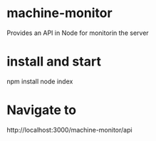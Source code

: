 # machine-monitor
Provides an API in Node for monitorin the server

# install and start
npm install
node index

# Navigate to
http://localhost:3000/machine-monitor/api